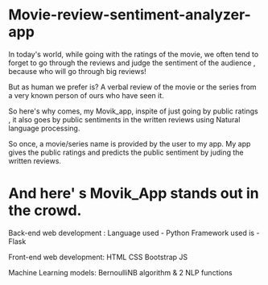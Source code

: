 # Movie-review-sentiment-analyzer-app

In today's world, while going with the ratings of the movie, we often tend to forget to go through the reviews and judge the sentiment of the audience , because who will go through big reviews!

But as human we prefer is? A verbal review of the movie or the series from a very known person of ours who have seen it.

So here's why comes, my Movik_app, inspite of just going by public ratings , it also goes by public sentiments in the written reviews using Natural language processing.

So once, a movie/series name is provided by the user to my app. My app gives the public ratings and predicts the public sentiment by juding the written reviews.

# And here' s Movik_App stands out in the crowd.

Back-end web development :
Language used - Python
Framework used is - Flask

Front-end web development:
HTML
CSS
Bootstrap
JS

Machine Learning models:
BernoulliNB algorithm & 2 NLP functions

